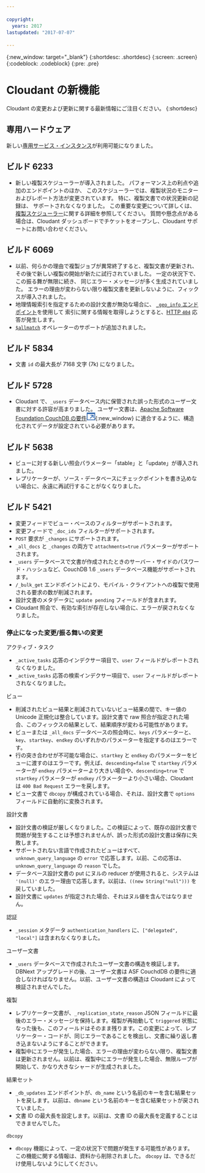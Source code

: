 ```yaml
---

copyright:
  years: 2017
lastupdated: "2017-07-07"

---
```


{:new_window: target="_blank"}
{:shortdesc: .shortdesc}
{:screen: .screen}
{:codeblock: .codeblock}
{:pre: .pre}

<!-- Acrolinx: 2017-05-04 -->

# Cloudant の新機能

Cloudant の変更および更新に関する最新情報にご注目ください。
{:shortdesc}

## 専用ハードウェア

新しい[専用サービス・インスタンス](bluemix.html#dedicated-plan)が利用可能になりました。

## ビルド 6233

- 新しい複製スケジューラーが導入されました。
  パフォーマンス上の利点や追加のエンドポイントのほか、
  このスケジューラーでは、複製状況のモニターおよびレポート方法が変更されています。
  特に、複製文書での状況更新の記録は、
  サポートされなくなりました。
  この重要な変更について詳しくは、
  [複製スケジューラー](../api/advanced_replication.html#the_replication_scheduler)に関する詳細を参照してください。
  質問や懸念点がある場合は、Cloudant ダッシュボードでチケットをオープンし、Cloudant サポートにお問い合わせください。

## ビルド 6069

- 以前、何らかの理由で複製ジョブが異常終了すると、複製文書が更新され、
  その後で新しい複製の開始が新たに試行されていました。
  一定の状況下で、この振る舞が無限に続き、
  同じエラー・メッセージが多く生成されていました。
  エラーの理由が変わらない限り複製文書を更新しないように、フィックスが導入されました。
- 地理情報索引を指定するための設計文書が無効な場合に、
  [`_geo_info` エンドポイント](../api/cloudant-geo.html#obtaining-information-about-a-cloudant-geo-index)を使用して
  索引に関する情報を取得しようとすると、[HTTP `404`](http.html#404) 応答が発生します。
- [`$allmatch`](../api/cloudant_query.html#the-allmatch-operator) オペレーターのサポートが追加されました。

## ビルド 5834

- 文書 `id` の最大長が 7168 文字 (7k) になりました。

## ビルド 5728

- Cloudant で、`_users` データベース内に保管された誤った形式のユーザー文書に対する許容が高まりました。
  ユーザー文書は、[Apache Software Foundation CouchDB の要件![「外部リンク」アイコン](../images/launch-glyph.svg "「外部リンク」アイコン")](http://docs.couchdb.org/en/2.0.0/intro/security.html#users-documents){:new_window}
  に適合するように、構造化されてデータが設定されている必要があります。
  

## ビルド 5638

-   ビューに対する新しい照会パラメーター「stable」と「update」が導入されました。
-   レプリケーターが、ソース・データベースにチェックポイントを書き込めない場合に、永遠に再試行することがなくなりました。

## ビルド 5421

-	変更フィードでビュー・ベースのフィルターがサポートされます。
-	変更フィードで `_doc_ids` フィルターがサポートされます。
-	`POST` 要求が `_changes` にサポートされます。
-	`_all_docs` と `_changes` の両方で `attachments=true` パラメーターがサポートされます。
-	`_users` データベースで文書が作成されたときのサーバー・サイドのパスワード・ハッシュなど、CouchDB 1.6 `_users` データベース機能がサポートされます。
-	`/_bulk_get` エンドポイントにより、モバイル・クライアントへの複製で使用される要求の数が削減されます。
-	設計文書のメタデータに `update pending` フィールドが含まれます。
-	Cloudant 照会で、有効な索引が存在しない場合に、エラーが戻されなくなりました。

### 停止になった変更/振る舞いの変更

アクティブ・タスク

-   `_active_tasks` 応答のインデクサー項目で、`user` フィールドがレポートされなくなりました。
-   `_active_tasks` 応答の検索インデクサー項目で、`user` フィールドがレポートされなくなりました。

ビュー

-   削減されたビュー結果と削減されていないビュー結果の間で、キー値の Unicode 正規化は整合しています。設計文書で raw 照合が指定された場合、このフィックスの結果として、結果順序が変わる可能性があります。
-   ビューまたは `_all_docs` データベースの照会時に、`keys` パラメーターと、`key`、`startkey`、`endkey` のいずれかのパラメーターを指定するのはエラーです。
-   行の突き合わせが不可能な場合に、`startkey` と `endkey` のパラメーターをビューに渡すのはエラーです。例えば、`descending=false` で `startkey` パラメーターが `endkey` パラメーターより大きい場合や、`descending=true` で `startkey` パラメーターが `endkey` パラメーターより小さい場合、Cloudant は `400 Bad Request` エラーを戻します。
-   ビュー文書で `dbcopy` が構成されている場合、それは、設計文書で `options` フィールドに自動的に変換されます。 

設計文書

-   設計文書の検証が厳しくなりました。この検証によって、既存の設計文書で問題が発生することは予想されませんが、誤った形式の設計文書は保存に失敗します。
-   サポートされない言語で作成されたビューはすべて、`unknown_query_language` の `error` で応答します。以前、この応答は、`unknown_query_language` の `reason` でした。
-   データベース設計文書の put にヌルの reducer が使用されると、システムは `'(null)'` のエラー理由で応答します。以前は、`((new String("null")))` を戻していました。
-   設計文書に `updates` が指定された場合、それはヌル値を含んではなりません。

認証

-   `_session` メタデータ `authentication_handlers` に、`["delegated", "local"]` は含まれなくなりました。

ユーザー文書

-   `_users` データベースで作成されたユーザー文書の構造を検証します。DBNext アップグレードの後、ユーザー文書は ASF CouchdDB の要件に適合しなければなりません。以前、ユーザー文書の構造は Cloudant によって検証されませんでした。 

複製 

-   レプリケーター文書が、`_replication_state_reason` JSON フィールドに最後のエラー・メッセージを保持します。複製が再始動して `triggered` 状態になった後も、このフィールドはそのまま残ります。この変更によって、レプリケーター・コードが、同じエラーであることを検出し、文書に繰り返し書き込まないようにすることができます。
-   複製中にエラーが発生した場合、エラーの理由が変わらない限り、複製文書は更新されません。以前は、複製中にエラーが発生した場合、無限ループが開始して、かなり大きなシャードが生成されました。  

結果セット

-   `_db_updates` エンドポイントが、`db_name` という名前のキーを含む結果セットを戻します。以前は、`dbname` という名前のキーを含む結果セットが戻されていました。
-   文書 ID の最大長を設定します。以前は、文書 ID の最大長を定義することはできませんでした。

`dbcopy`

- `dbcopy` 機能によって、一定の状況下で問題が発生する可能性があります。
  この機能に関する情報は、資料から削除されました。
  `dbcopy` は、できるだけ使用しないようにしてください。
